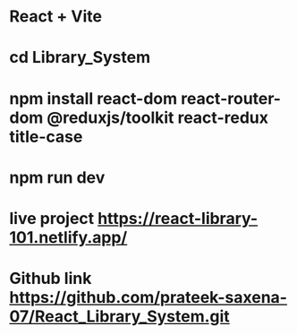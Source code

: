 # React + Vite
# cd Library_System
# npm install react-dom react-router-dom @reduxjs/toolkit react-redux title-case
# npm run dev
# live project https://react-library-101.netlify.app/
# Github link  https://github.com/prateek-saxena-07/React_Library_System.git